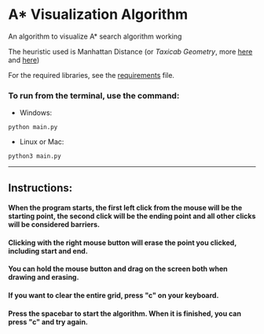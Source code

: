 # A* Visualization Algorithm

An algorithm to visualize A* search algorithm working

The heuristic used is Manhattan Distance (or *Taxicab Geometry*, more [here](https://en.wikipedia.org/wiki/Taxicab_geometry) and [here](https://xlinux.nist.gov/dads/HTML/manhattanDistance.html))

For the required libraries, see the [requirements](../master/requirements.txt) file.

### To run from the terminal, use the command:
* Windows:
```
python main.py
```
* Linux or Mac:
```
python3 main.py
```
------
## Instructions:
#### When the program starts, the first left click from the mouse will be the starting point, the second click will be the ending point and all other clicks will be considered barriers.

#### Clicking with the right mouse button will erase the point you clicked, including start and end.

#### You can hold the mouse button and drag on the screen both when drawing and erasing.

#### If you want to clear the entire grid, press **"c"** on your keyboard.

#### Press the **spacebar** to start the algorithm. When it is finished, you can press **"c"** and try again.
